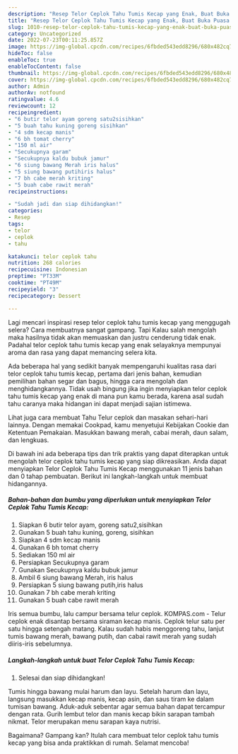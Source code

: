 ```yaml
---
description: "Resep Telor Ceplok Tahu Tumis Kecap yang Enak, Buat Buka Puasa Sempurna"
title: "Resep Telor Ceplok Tahu Tumis Kecap yang Enak, Buat Buka Puasa Sempurna"
slug: 1010-resep-telor-ceplok-tahu-tumis-kecap-yang-enak-buat-buka-puasa-sempurna
category: Uncategorized
date: 2022-07-23T00:11:25.857Z
image: https://img-global.cpcdn.com/recipes/6fbded543edd8296/680x482cq70/telor-ceplok-tahu-tumis-kecap-foto-resep-utama.jpg
hideToc: false
enableToc: true
enableTocContent: false
thumbnail: https://img-global.cpcdn.com/recipes/6fbded543edd8296/680x482cq70/telor-ceplok-tahu-tumis-kecap-foto-resep-utama.jpg
cover: https://img-global.cpcdn.com/recipes/6fbded543edd8296/680x482cq70/telor-ceplok-tahu-tumis-kecap-foto-resep-utama.jpg
author: Admin
authorAv: notfound
ratingvalue: 4.6
reviewcount: 12
recipeingredient:
- "6 butir telor ayam goreng satu2sisihkan"
- "5 buah tahu kuning goreng sisihkan"
- "4 sdm kecap manis"
- "6 bh tomat cherry"
- "150 ml air"
- "Secukupnya garam"
- "Secukupnya kaldu bubuk jamur"
- "6 siung bawang Merah iris halus"
- "5 siung bawang putihiris halus"
- "7 bh cabe merah kriting"
- "5 buah cabe rawit merah"
recipeinstructions:

- "Sudah jadi dan siap dihidangkan!"
categories:
- Resep
tags:
- telor
- ceplok
- tahu

katakunci: telor ceplok tahu 
nutrition: 268 calories
recipecuisine: Indonesian
preptime: "PT33M"
cooktime: "PT49M"
recipeyield: "3"
recipecategory: Dessert

---
```



Lagi mencari inspirasi resep telor ceplok tahu tumis kecap yang menggugah selera? Cara membuatnya sangat gampang. Tapi Kalau salah mengolah maka hasilnya tidak akan memuaskan dan justru cenderung tidak enak. Padahal telor ceplok tahu tumis kecap yang enak selayaknya mempunyai aroma dan rasa yang dapat memancing selera kita.


Ada beberapa hal yang sedikit banyak mempengaruhi kualitas rasa dari telor ceplok tahu tumis kecap, pertama dari jenis bahan, kemudian pemilihan bahan segar dan bagus, hingga cara mengolah dan menghidangkannya. Tidak usah bingung jika ingin menyiapkan telor ceplok tahu tumis kecap yang enak di mana pun kamu berada, karena asal sudah tahu caranya maka hidangan ini dapat menjadi sajian istimewa.

Lihat juga cara membuat Tahu Telur ceplok dan masakan sehari-hari lainnya. Dengan memakai Cookpad, kamu menyetujui Kebijakan Cookie dan Ketentuan Pemakaian. Masukkan bawang merah, cabai merah, daun salam, dan lengkuas.


Di bawah ini ada beberapa tips dan trik praktis yang dapat diterapkan untuk mengolah telor ceplok tahu tumis kecap yang siap dikreasikan. Anda dapat menyiapkan Telor Ceplok Tahu Tumis Kecap menggunakan 11 jenis bahan dan 0 tahap pembuatan. Berikut ini langkah-langkah untuk membuat hidangannya.

<!--inarticleads1-->

##### Bahan-bahan dan bumbu yang diperlukan untuk menyiapkan Telor Ceplok Tahu Tumis Kecap:

1. Siapkan 6 butir telor ayam, goreng satu2,sisihkan
1. Gunakan 5 buah tahu kuning, goreng, sisihkan
1. Siapkan 4 sdm kecap manis
1. Gunakan 6 bh tomat cherry
1. Sediakan 150 ml air
1. Persiapkan Secukupnya garam
1. Gunakan Secukupnya kaldu bubuk jamur
1. Ambil 6 siung bawang Merah, iris halus
1. Persiapkan 5 siung bawang putih,iris halus
1. Gunakan 7 bh cabe merah kriting
1. Gunakan 5 buah cabe rawit merah


Iris semua bumbu, lalu campur bersama telur ceplok. KOMPAS.com - Telur ceplok enak disantap bersama siraman kecap manis. Ceplok telur satu per satu hingga setengah matang. Kalau sudah habis menggoreng tahu, lanjut tumis bawang merah, bawang putih, dan cabai rawit merah yang sudah diiris-iris sebelumnya. 

<!--inarticleads2-->

##### Langkah-langkah untuk buat Telor Ceplok Tahu Tumis Kecap:


1. Selesai dan siap dihidangkan!

Tumis hingga bawang mulai harum dan layu. Setelah harum dan layu, langsung masukkan kecap manis, kecap asin, dan saus tiram ke dalam tumisan bawang. Aduk-aduk sebentar agar semua bahan dapat tercampur dengan rata. Gurih lembut telor dan manis kecap bikin sarapan tambah nikmat. Telor merupakan menu sarapan kaya nutrisi. 

Bagaimana? Gampang kan? Itulah cara membuat telor ceplok tahu tumis kecap yang bisa anda praktikkan di rumah. Selamat mencoba!
